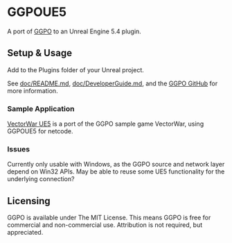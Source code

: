 # GGPOUE5

A port of [GGPO](http://ggpo.net) to an Unreal Engine 5.4 plugin.

## Setup & Usage

Add to the Plugins folder of your Unreal project.

See [doc/README.md](doc/README.md), [doc/DeveloperGuide.md](doc/DeveloperGuide.md), and the [GGPO GitHub](https://github.com/pond3r/ggpo) for more information.

### Sample Application

[VectorWar UE5](https://github.com/BwdYeti/VectorWarUE5) is a port of the GGPO sample game VectorWar, using GGPOUE5 for netcode.

### Issues

Currently only usable with Windows, as the GGPO source and network layer depend on Win32 APIs. May be able to reuse some UE5 functionality for the underlying connection?

## Licensing

GGPO is available under The MIT License. This means GGPO is free for commercial and non-commercial use. Attribution is not required, but appreciated. 
